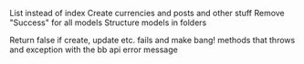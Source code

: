 List instead of index
Create currencies and posts and other stuff
Remove "Success" for all models
Structure models in folders

Return false if create, update etc. fails and make bang! methods that throws and exception with the bb api error message